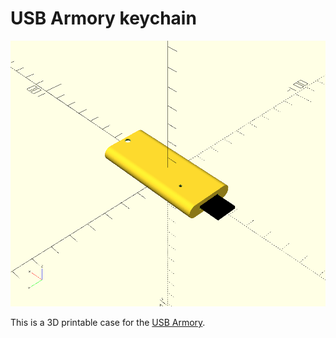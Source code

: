 # USB Armory keychain

![Rendering of model](render.png)

This is a 3D printable case for the
[USB Armory](https://github.com/inversepath/usbarmory).
